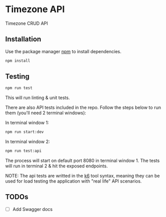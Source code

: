 # Timezone API
Timezone CRUD API

## Installation
Use the package manager [npm](https://www.npmjs.com/) to install dependencies.
```bash
npm install
```

## Testing
```bash
npm run test
```
This will run linting & unit tests.

There are also API tests included in the repo. Follow the steps below to run them (you'll need 2 terminal windows):

In terminal window 1:
```bash
npm run start:dev
```

In terminal window 2:
```bash
npm run test:api
```

The process will start on default port 8080 in terminal window 1. The tests will run in terminal 2 & hit the exposed endpoints.

NOTE: The api tests are writted in the [k6](https://k6.io/) tool syntax, meaning they can be used for load testing the application with "real life" API scenarios.

## TODOs
- [ ] Add Swagger docs